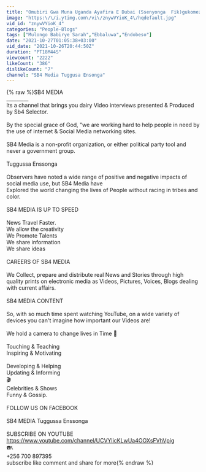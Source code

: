 ```yaml
---
title: "Omubiri Gwa Muna Uganda Ayafira E Dubai (Ssenyonga  Fik)gukomezebwawo e Uganda Kubutaka"
image: "https:\/\/i.ytimg.com\/vi\/znywVYioK_4\/hqdefault.jpg"
vid_id: "znywVYioK_4"
categories: "People-Blogs"
tags: ["Mulongo Babirye Sarah","Ebbaluwa","Endobeso"]
date: "2021-10-27T01:05:38+03:00"
vid_date: "2021-10-26T20:44:50Z"
duration: "PT18M44S"
viewcount: "2222"
likeCount: "386"
dislikeCount: "7"
channel: "SB4 Media Tuggusa Ensonga"
---
```

{% raw %}SB4 MEDIA<br />_________<br />Its a channel that brings you dairy Video interviews presented &amp; Produced by Sb4 Selector.<br /><br />By the special grace of God, &quot;we are working hard to help people in need by the use of internet &amp; Social Media networking sites.<br /><br />SB4 Media is a non-profit organization, or either political party tool and never a government group.<br /><br />Tuggussa Enssonga<br /><br />Observers have noted a wide range of positive and negative impacts of social media use, but SB4 Media have<br />Explored the world changing the lives of People without racing in tribes and color.<br /><br />SB4 MEDIA IS UP TO SPEED<br /><br />News Travel Faster.<br />We allow the creativity <br />We Promote Talents<br />We share information<br />We share ideas<br /><br />CAREERS OF SB4 MEDIA<br /><br />We Collect, prepare and distribute real News and Stories through high quality prints on electronic media as Videos, Pictures, Voices, Blogs dealing with current affairs.<br /><br />SB4 MEDIA CONTENT<br /><br />So, with so much time spent watching YouTube, on a wide variety of devices you can't imagine how important our Videos are! <br /><br /> We hold a camera to  change lives in Time 🎥<br /><br />Touching &amp; Teaching<br />Inspiring &amp; Motivating<br /><br />Developing &amp; Helping<br />Updating &amp; Informing <br />🎬<br />Celebrities &amp; Shows<br />Funny &amp; Gossip.<br /><br />FOLLOW US ON FACEBOOK <br /><br /> SB4 MEDIA Tuggussa Enssonga <br /><br />SUBSCRIBE ON YOUTUBE<br /><a rel="nofollow" target="blank" href="https://www.youtube.com/channel/UCVYlicKLwUa4OOXsFVhVpig">https://www.youtube.com/channel/UCVYlicKLwUa4OOXsFVhVpig</a><br />☎️📞<br />+256 700 897395<br />subscribe like comment and share for more{% endraw %}
